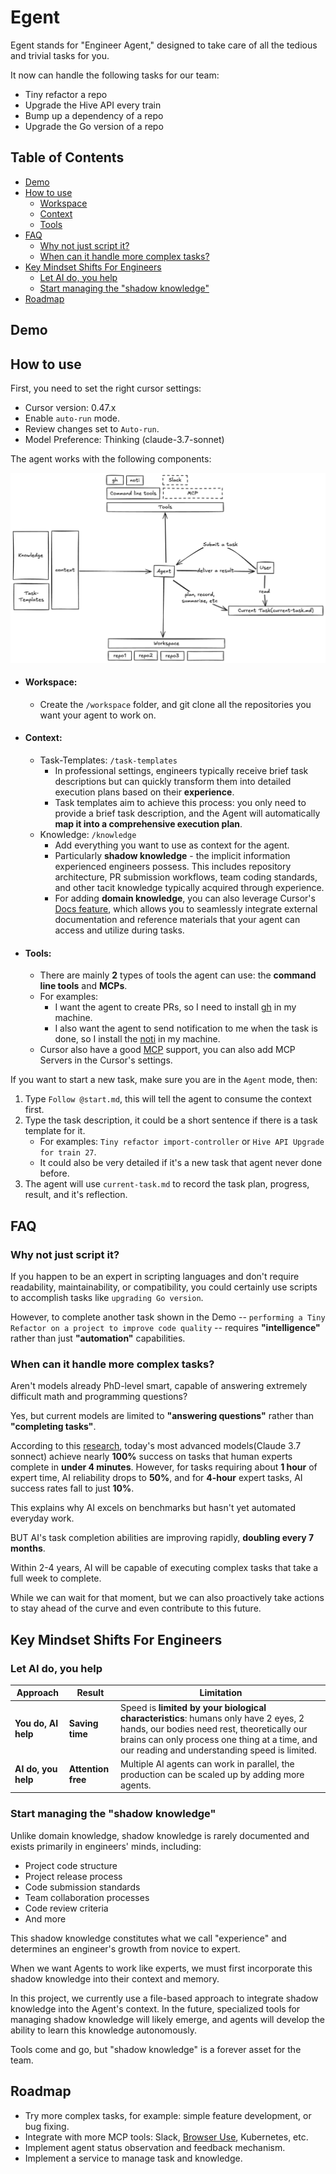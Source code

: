 # Egent

Egent stands for "Engineer Agent," designed to take care of all the tedious and trivial tasks for you.

It now can handle the following tasks for our team:

- Tiny refactor a repo
- Upgrade the Hive API every train
- Bump up a dependency of a repo
- Upgrade the Go version of a repo

## Table of Contents

- [Demo](#demo)
- [How to use](#how-to-use)
  - [Workspace](#workspace)
  - [Context](#context)
  - [Tools](#tools)
- [FAQ](#faq)
  - [Why not just script it?](#why-not-just-script-it)
  - [When can it handle more complex tasks?](#when-can-it-handle-more-complex-tasks)
- [Key Mindset Shifts For Engineers](#key-mindset-shifts-for-engineers)
  - [Let AI do, you help](#let-ai-do-you-help)
  - [Start managing the "shadow knowledge"](#start-managing-the-shadow-knowledge)
- [Roadmap](#roadmap)

## Demo

## How to use

First, you need to set the right cursor settings:

- Cursor version: 0.47.x
- Enable `auto-run` mode.
- Review changes set to `Auto-run`.
- Model Preference: Thinking (claude-3.7-sonnet)

The agent works with the following components:

![Egent Architecture](arch.png)

- #### Workspace:
  - Create the `/workspace` folder, and git clone all the repositories you want your agent to work on.
- #### Context:
  - Task-Templates: `/task-templates`
    - In professional settings, engineers typically receive brief task descriptions but can quickly transform them into detailed execution plans based on their **experience**.
    - Task templates aim to achieve this process: you only need to provide a brief task description, and the Agent will automatically **map it into a comprehensive execution plan**.
  - Knowledge: `/knowledge`
    - Add everything you want to use as context for the agent.
    - Particularly **shadow knowledge** - the implicit information experienced engineers possess. This includes repository architecture, PR submission workflows, team coding standards, and other tacit knowledge typically acquired through experience.
    - For adding **domain knowledge**, you can also leverage Cursor's [Docs feature](https://docs.cursor.com/context/@-symbols/@-docs), which allows you to seamlessly integrate external documentation and reference materials that your agent can access and utilize during tasks.
- #### Tools:
  - There are mainly **2** types of tools the agent can use: the **command line tools** and **MCPs**.
  - For examples:
    - I want the agent to create PRs, so I need to install [gh](https://cli.github.com/) in my machine.
    - I also want the agent to send notification to me when the task is done, so I install the [noti](https://github.com/variadico/noti) in my machine.
  - Cursor also have a good [MCP](https://modelcontextprotocol.io/introduction) support, you can also add MCP Servers in the Cursor's settings.

If you want to start a new task, make sure you are in the `Agent` mode, then:

1. Type `Follow @start.md`, this will tell the agent to consume the context first.
2. Type the task description, it could be a short sentence if there is a task template for it.
   - For examples: `Tiny refactor import-controller` or `Hive API Upgrade for train 27`.
   - It could also be very detailed if it's a new task that agent never done before.
3. The agent will use `current-task.md` to record the task plan, progress, result, and it's reflection.

## FAQ

### Why not just script it?

If you happen to be an expert in scripting languages and don't require readability, maintainability, or compatibility, you could certainly use scripts to accomplish tasks like `upgrading Go version`.

However, to complete another task shown in the Demo -- `performing a Tiny Refactor on a project to improve code quality` -- requires **"intelligence"** rather than just **"automation"** capabilities.

### When can it handle more complex tasks?

Aren't models already PhD-level smart, capable of answering extremely difficult math and programming questions?

Yes, but current models are limited to **"answering questions"** rather than **"completing tasks"**.

According to this [research](https://metr.org/blog/2025-03-19-measuring-ai-ability-to-complete-long-tasks/), today's most advanced models(Claude 3.7 sonnect) achieve nearly **100%** success on tasks that human experts complete in **under 4 minutes**. However, for tasks requiring about **1 hour** of expert time, AI reliability drops to **50%**, and for **4-hour** expert tasks, AI success rates fall to just **10%**.

This explains why AI excels on benchmarks but hasn't yet automated everyday work.

BUT AI's task completion abilities are improving rapidly, **doubling every 7 months**.

Within 2-4 years, AI will be capable of executing complex tasks that take a full week to complete.

While we can wait for that moment, but we can also proactively take actions to stay ahead of the curve and even contribute to this future.

## Key Mindset Shifts For Engineers

### Let AI do, you help

| Approach            | Result             | Limitation                                                                                                                                                                                                                          |
| ------------------- | ------------------ | ----------------------------------------------------------------------------------------------------------------------------------------------------------------------------------------------------------------------------------- |
| **You do, AI help** | **Saving time**    | Speed is **limited by your biological characteristics**: humans only have 2 eyes, 2 hands, our bodies need rest, theoretically our brains can only process one thing at a time, and our reading and understanding speed is limited. |
| **AI do, you help** | **Attention free** | Multiple AI agents can work in parallel, the production can be scaled up by adding more agents.                                                                                                                                     |

### Start managing the "shadow knowledge"

Unlike domain knowledge, shadow knowledge is rarely documented and exists primarily in engineers' minds, including:

- Project code structure
- Project release process
- Code submission standards
- Team collaboration processes
- Code review criteria
- And more

This shadow knowledge constitutes what we call "experience" and determines an engineer's growth from novice to expert.

When we want Agents to work like experts, we must first incorporate this shadow knowledge into their context and memory.

In this project, we currently use a file-based approach to integrate shadow knowledge into the Agent's context. In the future, specialized tools for managing shadow knowledge will likely emerge, and agents will develop the ability to learn this knowledge autonomously.

Tools come and go, but "shadow knowledge" is a forever asset for the team.

## Roadmap

- Try more complex tasks, for example: simple feature development, or bug fixing.
- Integrate with more MCP tools: Slack, [Browser Use](https://docs.browser-use.com/introduction), Kubernetes, etc.
- Implement agent status observation and feedback mechanism.
- Implement a service to manage task and knowledge.
